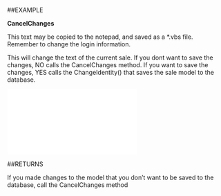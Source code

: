 
##EXAMPLE

**CancelChanges**

This text may be copied to the notepad, and saved as a *.vbs file. Remember to change the login information.



This will change the text of the current sale. If you dont want to save the changes, NO calls the CancelChanges method. If you want to save the changes, YES calls the ChangeIdentity() that saves the sale model to the database.

![](..\..\Examples\vbs\SOSale.CancelChanges.vbs.txt)


##RETURNS

If you made changes to the model that you don’t want to be saved to the database, call the CancelChanges method

